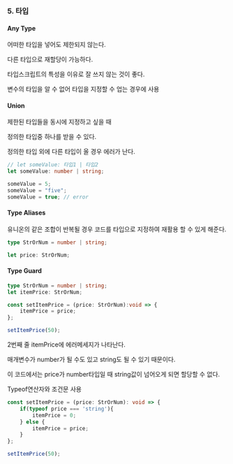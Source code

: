 ### 5. 타입

#### Any Type 

어떠한 타입을 넣어도 제한되지 않는다.

다른 타입으로 재할당이 가능하다.

타입스크립트의 특성을 이유로 잘 쓰지 않는 것이 좋다.

변수의 타입을 알 수 없어 타입을 지정할 수 업는 경우에 사용



#### Union

제한된 타입들을 동시에 지정하고 싶을 때

정의한 타입중 하나를 받을 수 있다.

정의한 타입 외에 다른 타입이 올 경우 에러가 난다.

```typescript
// let someValue: 타입1 | 타입2
let someValue: number | string;

someValue = 5;
someValue = "five";
someValue = true; // error
```



#### Type Aliases

유니온의 같은 조합이 반복될 경우 코드를 타입으로 지정하여 재활용 할 수 있게 해준다.

```typescript
type StrOrNum = number | string;

let price: StrOrNum;
```



#### Type Guard

```typescript
type StrOrNum = number | string;
let itemPrice: StrOrNum;

const setItemPrice = (price: StrOrNum):void => {
    itemPrice = price;
};

setItemPrice(50);
```

2번째 줄 itemPrice에 에러메세지가 나타난다.

매개변수가 number가 될 수도 있고 string도 될 수 있기 때문이다.

이 코드에서는 price가 number타입일 때 string값이 넘어오게 되면 할당할 수 없다.



Typeof연산자와 조건문 사용

```typescript
const setItemPrice = (price: StrOrNum): void => {
    if(typeof price === 'string'){
        itemPrice = 0;
    } else {
        itemPrice = price;
    }
};

setItemPrice(50);
```

